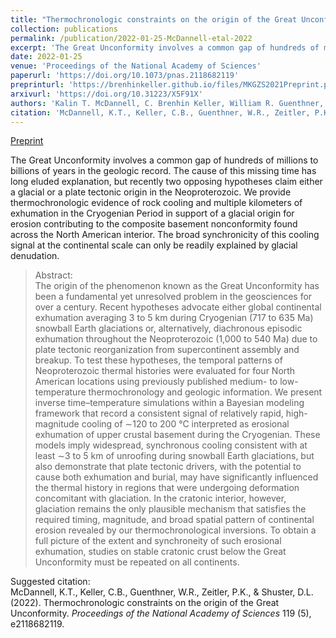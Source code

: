```yaml
---
title: "Thermochronologic constraints on the origin of the Great Unconformity"
collection: publications
permalink: /publication/2022-01-25-McDannell-etal-2022
excerpt: 'The Great Unconformity involves a common gap of hundreds of millions to billions of years in the geologic record. The cause of this missing time has long eluded explanation, but recently two opposing hypotheses claim either a glacial or a plate tectonic origin in the Neoproterozoic. We provide thermochronologic evidence of rock cooling and multiple kilometers of exhumation in the Cryogenian Period in support of a glacial origin for erosion contributing to the composite basement nonconformity found across the North American interior. The broad synchronicity of this cooling signal at the continental scale can only be readily explained by glacial denudation.'
date: 2022-01-25
venue: 'Proceedings of the National Academy of Sciences'
paperurl: 'https://doi.org/10.1073/pnas.2118682119'
preprinturl: 'https://brenhinkeller.github.io/files/MKGZS2021Preprint.pdf'
arxivurl: 'https://doi.org/10.31223/X5F91X'
authors: 'Kalin T. McDannell, C. Brenhin Keller, William R. Guenthner, Peter K. Zeitler, David L. Shuster'
citation: 'McDannell, K.T., Keller, C.B., Guenthner, W.R., Zeitler, P.K., &amp; Shuster, D.L. (2022). Thermochronologic constraints on the origin of the Great Unconformity. <i>Proceedings of the National Academy of Sciences</i> 119 (5), e2118682119.'
---
```

<a href='https://brenhinkeller.github.io/files/MKGZS2021Preprint.pdf'>Preprint</a>&nbsp;&nbsp;&nbsp;&nbsp;

The Great Unconformity involves a common gap of hundreds of millions to billions of years in the geologic record. The cause of this missing time has long eluded explanation, but recently two opposing hypotheses claim either a glacial or a plate tectonic origin in the Neoproterozoic. We provide thermochronologic evidence of rock cooling and multiple kilometers of exhumation in the Cryogenian Period in support of a glacial origin for erosion contributing to the composite basement nonconformity found across the North American interior. The broad synchronicity of this cooling signal at the continental scale can only be readily explained by glacial denudation.

>Abstract: <br/>The origin of the phenomenon known as the Great Unconformity has been a fundamental yet unresolved problem in the geosciences for over a century. Recent hypotheses advocate either global continental exhumation averaging 3 to 5 km during Cryogenian (717 to 635 Ma) snowball Earth glaciations or, alternatively, diachronous episodic exhumation throughout the Neoproterozoic (1,000 to 540 Ma) due to plate tectonic reorganization from supercontinent assembly and breakup. To test these hypotheses, the temporal patterns of Neoproterozoic thermal histories were evaluated for four North American locations using previously published medium- to low-temperature thermochronology and geologic information. We present inverse time–temperature simulations within a Bayesian modeling framework that record a consistent signal of relatively rapid, high-magnitude cooling of ∼120 to 200 °C interpreted as erosional exhumation of upper crustal basement during the Cryogenian. These models imply widespread, synchronous cooling consistent with at least ∼3 to 5 km of unroofing during snowball Earth glaciations, but also demonstrate that plate tectonic drivers, with the potential to cause both exhumation and burial, may have significantly influenced the thermal history in regions that were undergoing deformation concomitant with glaciation. In the cratonic interior, however, glaciation remains the only plausible mechanism that satisfies the required timing, magnitude, and broad spatial pattern of continental erosion revealed by our thermochronological inversions. To obtain a full picture of the extent and synchroneity of such erosional exhumation, studies on stable cratonic crust below the Great Unconformity must be repeated on all continents.

Suggested citation: <br/>McDannell, K.T., Keller, C.B., Guenthner, W.R., Zeitler, P.K., & Shuster, D.L. (2022). Thermochronologic constraints on the origin of the Great Unconformity. <i>Proceedings of the National Academy of Sciences</i> 119 (5), e2118682119.
